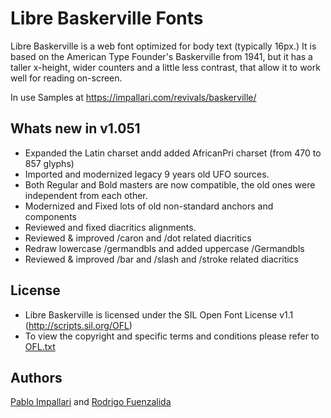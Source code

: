 Libre Baskerville Fonts
======================

Libre Baskerville is a web font optimized for body text (typically 16px.)
It is based on the American Type Founder's Baskerville from 1941, but it has a taller x-height, wider counters and a little less contrast, that allow it to work well for reading on-screen.

In use Samples at https://impallari.com/revivals/baskerville/

## Whats new in v1.051

- Expanded the Latin charset andd added AfricanPri charset (from 470 to 857 glyphs)
- Imported and modernized legacy 9 years old UFO sources.
- Both Regular and Bold masters are now compatible, the old ones were independent from each other.
- Modernized and Fixed lots of old non-standard anchors and components
- Reviewed and fixed diacritics alignments.
- Reviewed & improved /caron and /dot related diacritics
- Redraw lowercase /germandbls and added uppercase /Germandbls
- Reviewed & improved /bar and /slash and /stroke related diacritics

## License

- Libre Baskerville is licensed under the SIL Open Font License v1.1 (<http://scripts.sil.org/OFL>)
- To view the copyright and specific terms and conditions please refer to [OFL.txt](https://github.com/impallari/Libre-Baskerville/blob/master/OFL.txt)

## Authors

[Pablo Impallari](http://www.impallari.com) and [Rodrigo Fuenzalida](http://www.rfuenzalida.com)